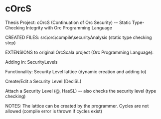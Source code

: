 cOrcS
=====

Thesis Project: cOrcS (Continuation of Orc Security) -- Static Type-Checking Integrity with Orc Programming Language 

CREATED FILES:
src\orc\compile\securityAnalysis (static type checking step)

EXTENSIONS to original OrcScala project (Orc Programming Language):

Adding in: SecurityLevels

Functionality: Security Level lattice (dynamic creation and adding to)

Create/Edit a Security Level (DeclSL)

Attach a Security Level (@, HasSL) -- also checks the security level (type checking)


NOTES: The lattice can be created by the programmer. Cycles are not allowed (compile error is thrown if cycles exist)